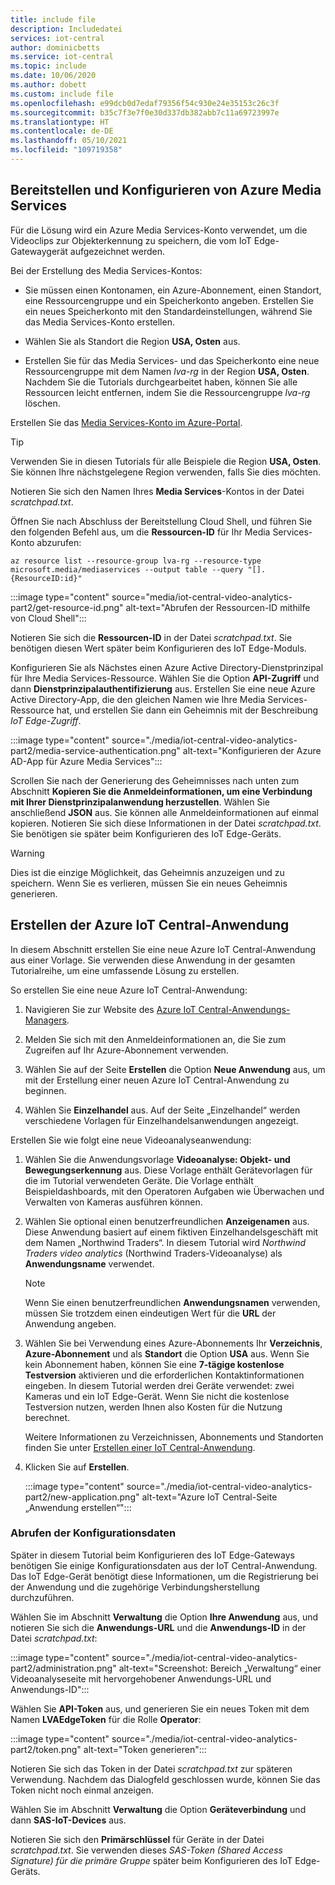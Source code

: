 ```yaml
---
title: include file
description: Includedatei
services: iot-central
author: dominicbetts
ms.service: iot-central
ms.topic: include
ms.date: 10/06/2020
ms.author: dobett
ms.custom: include file
ms.openlocfilehash: e99dcb0d7edaf79356f54c930e24e35153c26c3f
ms.sourcegitcommit: b35c7f3e7f0e30d337db382abb7c11a69723997e
ms.translationtype: HT
ms.contentlocale: de-DE
ms.lasthandoff: 05/10/2021
ms.locfileid: "109719358"
---
```

## <a name="deploy-and-configure-azure-media-services"></a>Bereitstellen und Konfigurieren von Azure Media Services

Für die Lösung wird ein Azure Media Services-Konto verwendet, um die Videoclips zur Objekterkennung zu speichern, die vom IoT Edge-Gatewaygerät aufgezeichnet werden.

Bei der Erstellung des Media Services-Kontos:

- Sie müssen einen Kontonamen, ein Azure-Abonnement, einen Standort, eine Ressourcengruppe und ein Speicherkonto angeben. Erstellen Sie ein neues Speicherkonto mit den Standardeinstellungen, während Sie das Media Services-Konto erstellen.

- Wählen Sie als Standort die Region **USA, Osten** aus.

- Erstellen Sie für das Media Services- und das Speicherkonto eine neue Ressourcengruppe mit dem Namen *lva-rg* in der Region **USA, Osten**. Nachdem Sie die Tutorials durchgearbeitet haben, können Sie alle Ressourcen leicht entfernen, indem Sie die Ressourcengruppe *lva-rg* löschen.

Erstellen Sie das [Media Services-Konto im Azure-Portal](https://portal.azure.com/?r=1#create/Microsoft.MediaService).

> [!TIP]
> Verwenden Sie in diesen Tutorials für alle Beispiele die Region **USA, Osten**. Sie können Ihre nächstgelegene Region verwenden, falls Sie dies möchten.

Notieren Sie sich den Namen Ihres **Media Services**-Kontos in der Datei *scratchpad.txt*.

Öffnen Sie nach Abschluss der Bereitstellung Cloud Shell, und führen Sie den folgenden Befehl aus, um die **Ressourcen-ID** für Ihr Media Services-Konto abzurufen:

```azurecli
az resource list --resource-group lva-rg --resource-type microsoft.media/mediaservices --output table --query "[].{ResourceID:id}"
```

:::image type="content" source="media/iot-central-video-analytics-part2/get-resource-id.png" alt-text="Abrufen der Ressourcen-ID mithilfe von Cloud Shell":::

Notieren Sie sich die **Ressourcen-ID** in der Datei *scratchpad.txt*. Sie benötigen diesen Wert später beim Konfigurieren des IoT Edge-Moduls.

Konfigurieren Sie als Nächstes einen Azure Active Directory-Dienstprinzipal für Ihre Media Services-Ressource. Wählen Sie die Option **API-Zugriff** und dann **Dienstprinzipalauthentifizierung** aus. Erstellen Sie eine neue Azure Active Directory-App, die den gleichen Namen wie Ihre Media Services-Ressource hat, und erstellen Sie dann ein Geheimnis mit der Beschreibung *IoT Edge-Zugriff*.

:::image type="content" source="./media/iot-central-video-analytics-part2/media-service-authentication.png" alt-text="Konfigurieren der Azure AD-App für Azure Media Services":::

Scrollen Sie nach der Generierung des Geheimnisses nach unten zum Abschnitt **Kopieren Sie die Anmeldeinformationen, um eine Verbindung mit Ihrer Dienstprinzipalanwendung herzustellen**. Wählen Sie anschließend **JSON** aus. Sie können alle Anmeldeinformationen auf einmal kopieren. Notieren Sie sich diese Informationen in der Datei *scratchpad.txt*. Sie benötigen sie später beim Konfigurieren des IoT Edge-Geräts.

> [!WARNING]
> Dies ist die einzige Möglichkeit, das Geheimnis anzuzeigen und zu speichern. Wenn Sie es verlieren, müssen Sie ein neues Geheimnis generieren.

## <a name="create-the-azure-iot-central-application"></a>Erstellen der Azure IoT Central-Anwendung

In diesem Abschnitt erstellen Sie eine neue Azure IoT Central-Anwendung aus einer Vorlage. Sie verwenden diese Anwendung in der gesamten Tutorialreihe, um eine umfassende Lösung zu erstellen.

So erstellen Sie eine neue Azure IoT Central-Anwendung:

1. Navigieren Sie zur Website des [Azure IoT Central-Anwendungs-Managers](https://aka.ms/iotcentral).

1. Melden Sie sich mit den Anmeldeinformationen an, die Sie zum Zugreifen auf Ihr Azure-Abonnement verwenden.

1. Wählen Sie auf der Seite **Erstellen** die Option **Neue Anwendung** aus, um mit der Erstellung einer neuen Azure IoT Central-Anwendung zu beginnen.

1. Wählen Sie **Einzelhandel** aus. Auf der Seite „Einzelhandel“ werden verschiedene Vorlagen für Einzelhandelsanwendungen angezeigt.

Erstellen Sie wie folgt eine neue Videoanalyseanwendung:

1. Wählen Sie die Anwendungsvorlage **Videoanalyse: Objekt- und Bewegungserkennung** aus. Diese Vorlage enthält Gerätevorlagen für die im Tutorial verwendeten Geräte. Die Vorlage enthält Beispieldashboards, mit den Operatoren Aufgaben wie Überwachen und Verwalten von Kameras ausführen können.

1. Wählen Sie optional einen benutzerfreundlichen **Anzeigenamen** aus. Diese Anwendung basiert auf einem fiktiven Einzelhandelsgeschäft mit dem Namen „Northwind Traders“. In diesem Tutorial wird *Northwind Traders video analytics* (Northwind Traders-Videoanalyse) als **Anwendungsname** verwendet.

    > [!NOTE]
    > Wenn Sie einen benutzerfreundlichen **Anwendungsnamen** verwenden, müssen Sie trotzdem einen eindeutigen Wert für die **URL** der Anwendung angeben.

1. Wählen Sie bei Verwendung eines Azure-Abonnements Ihr **Verzeichnis**, **Azure-Abonnement** und als **Standort** die Option **USA** aus. Wenn Sie kein Abonnement haben, können Sie eine **7-tägige kostenlose Testversion** aktivieren und die erforderlichen Kontaktinformationen eingeben. In diesem Tutorial werden drei Geräte verwendet: zwei Kameras und ein IoT Edge-Gerät. Wenn Sie nicht die kostenlose Testversion nutzen, werden Ihnen also Kosten für die Nutzung berechnet.

    Weitere Informationen zu Verzeichnissen, Abonnements und Standorten finden Sie unter [Erstellen einer IoT Central-Anwendung](../articles/iot-central/core/howto-create-iot-central-application.md).

1. Klicken Sie auf **Erstellen**.

    :::image type="content" source="./media/iot-central-video-analytics-part2/new-application.png" alt-text="Azure IoT Central-Seite „Anwendung erstellen“":::

### <a name="retrieve-the-configuration-data"></a>Abrufen der Konfigurationsdaten

Später in diesem Tutorial beim Konfigurieren des IoT Edge-Gateways benötigen Sie einige Konfigurationsdaten aus der IoT Central-Anwendung. Das IoT Edge-Gerät benötigt diese Informationen, um die Registrierung bei der Anwendung und die zugehörige Verbindungsherstellung durchzuführen.

Wählen Sie im Abschnitt **Verwaltung** die Option **Ihre Anwendung** aus, und notieren Sie sich die **Anwendungs-URL** und die **Anwendungs-ID** in der Datei *scratchpad.txt*:

:::image type="content" source="./media/iot-central-video-analytics-part2/administration.png" alt-text="Screenshot: Bereich „Verwaltung“ einer Videoanalyseseite mit hervorgehobener Anwendungs-URL und Anwendungs-ID":::

Wählen Sie **API-Token** aus, und generieren Sie ein neues Token mit dem Namen **LVAEdgeToken** für die Rolle **Operator**:

:::image type="content" source="./media/iot-central-video-analytics-part2/token.png" alt-text="Token generieren":::

Notieren Sie sich das Token in der Datei *scratchpad.txt* zur späteren Verwendung. Nachdem das Dialogfeld geschlossen wurde, können Sie das Token nicht noch einmal anzeigen.

Wählen Sie im Abschnitt **Verwaltung** die Option **Geräteverbindung** und dann **SAS-IoT-Devices** aus.

Notieren Sie sich den **Primärschlüssel** für Geräte in der Datei *scratchpad.txt*. Sie verwenden dieses *SAS-Token (Shared Access Signature) für die primäre Gruppe* später beim Konfigurieren des IoT Edge-Geräts.
